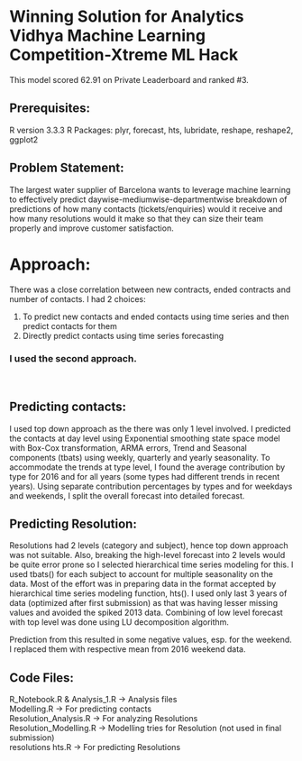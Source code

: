 # Winning Solution for Analytics Vidhya Machine Learning Competition-Xtreme ML Hack

This model scored 62.91 on Private Leaderboard and ranked #3.

## Prerequisites:

R version 3.3.3
R Packages: plyr, forecast, hts, lubridate, reshape, reshape2, ggplot2

## Problem Statement:
The largest water supplier of Barcelona wants to leverage machine learning to effectively predict daywise-mediumwise-departmentwise breakdown of predictions of how many contacts (tickets/enquiries) would it receive and how many resolutions would it make so that they can size their team properly and improve customer satisfaction.

# Approach:

There was a close correlation between new contracts, ended contracts and number of contacts. I had 2 choices:
1.	To predict new contacts and ended contacts using time series and then predict contacts for them
2.	Directly predict contacts using time series forecasting
### I used the second approach.
 
## Predicting contacts:
I used top down approach as the there was only 1 level involved. I predicted the contacts at day level using Exponential smoothing state space model with Box-Cox transformation, ARMA errors, Trend and Seasonal components (tbats) using weekly, quarterly and yearly seasonality. To accommodate the trends at type level, I found the average contribution by type for 2016 and for all years (some types had different trends in recent years). Using separate contribution percentages by types and for weekdays and weekends, I split the overall forecast into detailed forecast.  

## Predicting Resolution:  
Resolutions had 2 levels (category and subject), hence top down approach was not suitable. Also, breaking the high-level forecast into 2 levels would be quite error prone so I selected hierarchical time series modeling for this. I used tbats() for each subject to account for multiple seasonality on the data. Most of the effort was in preparing data in the format accepted by hierarchical time series modeling function, hts(). I used only last 3 years of data (optimized after first submission) as that was having lesser missing values and avoided the spiked 2013 data. Combining of low level forecast with top level was done using LU decomposition algorithm.  

Prediction from this resulted in some negative values, esp. for the weekend. I replaced them with respective mean from 2016 weekend data.   


## Code Files:  

R_Notebook.R & Analysis_1.R -> Analysis files  
Modelling.R ->  For predicting contacts  
Resolution_Analysis.R -> For analyzing Resolutions  
Resolution_Modelling.R -> Modelling tries for Resolution (not used in final submission)  
resolutions hts.R -> For predicting Resolutions  

